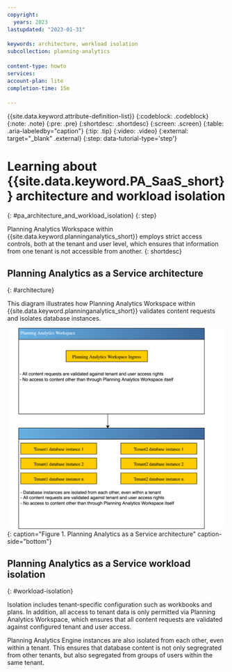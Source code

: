 ```yaml
---
copyright:
  years: 2023
lastupdated: "2023-01-31"

keywords: architecture, workload isolation
subcollection: planning-analytics

content-type: howto
services:
account-plan: lite
completion-time: 15m

---
```

{{site.data.keyword.attribute-definition-list}}
{:codeblock: .codeblock}
{:note: .note}
{:pre: .pre}
{:shortdesc: .shortdesc}
{:screen: .screen}
{:table: .aria-labeledby="caption"}
{:tip: .tip}
{:video: .video}
{:external: target="_blank" .external}
{:step: data-tutorial-type='step'}

# Learning about {{site.data.keyword.PA_SaaS_short}} architecture and workload isolation

{: #pa_architecture_and_workload_isolation}
{: step}

Planning Analytics Workspace within {{site.data.keyword.planninganalytics_short}} employs strict access controls, both at the tenant and user level, which ensures that information from one tenant is not accessible from another.
{: shortdesc}



## Planning Analytics as a Service architecture
{: #architecture}

This diagram illustrates how Planning Analytics Workspace within {{site.data.keyword.planninganalytics_short}} validates content requests and isolates database instances.

![Planning Analytics as a Service workload isolation](images/pa_saas-tenant-isolation.png "Planning Analytics as a Service workload isolation"){: caption="Figure 1. Planning Analytics as a Service architecture" caption-side="bottom"}

## Planning Analytics as a Service workload isolation
{: #workload-isolation}

Isolation includes tenant-specific configuration such as workbooks and plans. In addition, all access to tenant data is only permitted via Planning Analytics Workspace, which ensures that all content requests are validated against configured tenant and user access.

Planning Analytics Engine instances are also isolated from each other, even within a tenant. This ensures that database content is not only segregrated from other tenants, but also segregated from groups of users within the same tenant.
